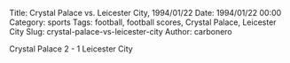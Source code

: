 Title: Crystal Palace vs. Leicester City, 1994/01/22
Date: 1994/01/22 00:00
Category: sports
Tags: football, football scores, Crystal Palace, Leicester City
Slug: crystal-palace-vs-leicester-city
Author: carbonero


Crystal Palace 2 - 1 Leicester City
